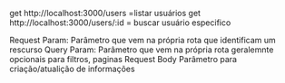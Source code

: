 get http://localhost:3000/users =listar usuários
get http://localhost:3000/users/:id = buscar usuário especifico 

Request Param: Parâmetro que vem na própria rota que identificam um rescurso
Query Param: Parâmetro que vem na própria rota geralemnte opcionais para filtros, paginas
Request Body Parâmetro para criação/atualição de informações 
